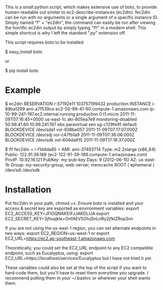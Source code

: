 This is a small python script, which makes extensive use of boto, to provide human-readable out similar to ec2-describe-instances (ec2din). fec2din can be run with no arguments or a single argument of a specific instance ID. Simply named "f" + "ec2din", the command can easily be run after viewing the horrific ec2din output by simply typing "f!!" in a modern shell. This simple shortcut is why I left the standard ".py" extension off.

This script requires boto to be installed

$ easy_install boto

or

$ pip install boto

Example
=======
$ ec2din
RESERVATION	r-57192e11	103757199432	production
INSTANCE	i-89ba1299	ami-a7f539ce	ec2-50-99-41-60.compute-1.amazonaws.com	ip-10-99-241-197.ec2.internal	running	production	0		t1.micro	2011-11-09T07:16:45+0000	us-east-1c	aki-805ea7e9			monitoring-disabled	50.99.41.60	10.99.241.197			ebs					paravirtual	xen	sg-c129fe91	default
BLOCKDEVICE	/dev/sda1	vol-938be057	2011-11-09T07:17:07.000Z	
BLOCKDEVICE	/dev/sdj	vol-c47fb1a9	2011-11-09T07:36:06.000Z	
BLOCKDEVICE	/dev/sdk	vol-604da915	2011-11-09T17:18:37.000Z	

$ f!!
fec2din
= i-f1d4da85 =
AMI:	ami-37493714
Type:	m2.2xlarge (x86_64)
Public:	122.91.39.189 (ec2-122-91-39-189.compute-1.amazonaws.com)
PrivIP:	10.92.16.121
PubKey:	my-pub-key
Days:	9 (2012-06-15)
AZ:	us-east-1b
Group:	my-security-group, web-server, memcache
	ROOT  ( ephemeral )
	/dev/sdl
	/dev/sdk

Installation
=================================
Put fec2din in your path, chmod +x. Ensure boto is installed and your access & secret key are exported as environment variables:
 export EC2_ACCESS_KEY=JFIOQNAKEIFJJAKDLIJA
 export EC2_SECRET_KEY=3jfioajkle+OnfAEV5OIvj5nLnRy2jfklZRop3nn

If you are not using the us-east-1 region, you can set alternate endpoints in two ways:
 export EC2_REGION=us-west-1
or
 export EC2_URL=https://ec2.ap-southeast-1.amazonaws.com

Theoretically, you could set the EC2_URL endpoint to any EC2 compatible endpoint, such as Eucalyptus, using:
 export EC2_URL=https://localhost/services/Eucalyptus
but I have not tried it yet.

These variables could also be set at the top of the script if you want to hard-code them, but you'll have to reset them everytime you upgrade. I recommend putting them in your ~/.bashrc or wherever your shell wants them.
